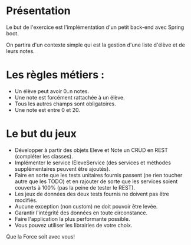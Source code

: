 # Présentation

Le but de l'exercice est l'implémentation d'un petit back-end avec Spring boot.

On partira d'un contexte simple qui est la gestion d'une liste d'élève et de leurs notes.

# Les règles métiers :
* Un élève peut avoir 0..n notes.
* Une note est forcément rattachée à un élève.
* Tous les autres champs sont obligatoires.
* Une note est entre 0 et 20.

# Le but du jeux
* Développer à partir des objets Eleve et Note un CRUD en REST (compléter les classes).
* Implémenter le service IEleveService (des services et méthodes supplémentaires peuvent être ajoutés).
* Faire en sorte que les tests unitaires fournis passent (ne rien toucher autre que les TODO) et en rajouter de sorte que les services soient couverts à 100% (pas la peine de tester le REST).
* Les jeux de données des deux tests fournis ne doivent pas être modifiés.
* Aucune exception (non custom) ne doit pouvoir être levée.
* Garantir l'intégrité des données en toute circonstance.
* Faire l'application la plus performante possible.
* Vous pouvez utiliser les librairies de votre choix.

Que la Force soit avec vous!
